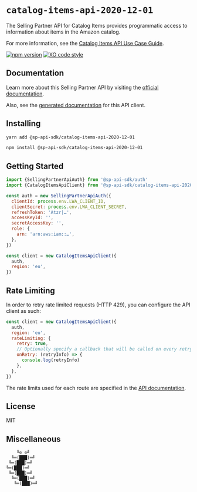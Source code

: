 # `catalog-items-api-2020-12-01`

The Selling Partner API for Catalog Items provides programmatic access to information about items in the Amazon catalog.

For more information, see the [Catalog Items API Use Case Guide](https://github.com/amzn/selling-partner-api-docs/blob/main/guides/en-US/use-case-guides/catalog-items-api-use-case-guide/catalog-items-api-use-case-guide_2020-12-01.md).

[![npm version](https://badgen.net/npm/v/@sp-api-sdk/catalog-items-api-2020-12-01)](https://www.npmjs.com/package/@sp-api-sdk/catalog-items-api-2020-12-01)
[![XO code style](https://badgen.net/badge/code%20style/XO/cyan)](https://github.com/xojs/xo)

## Documentation

Learn more about this Selling Partner API by visiting the [official documentation](https://github.com/amzn/selling-partner-api-docs/tree/main/references/catalog-items-api/catalogItems_2020-12-01.md).

Also, see the [generated documentation](https://bizon.github.io/selling-partner-api-sdk/modules/_sp_api_sdk_catalog_items_api_2020_12_01.html) for this API client.

## Installing

```sh
yarn add @sp-api-sdk/catalog-items-api-2020-12-01
```

```sh
npm install @sp-api-sdk/catalog-items-api-2020-12-01
```

## Getting Started

```javascript
import {SellingPartnerApiAuth} from '@sp-api-sdk/auth'
import {CatalogItemsApiClient} from '@sp-api-sdk/catalog-items-api-2020-12-01'

const auth = new SellingPartnerApiAuth({
  clientId: process.env.LWA_CLIENT_ID,
  clientSecret: process.env.LWA_CLIENT_SECRET,
  refreshToken: 'Atzr|…',
  accessKeyId: '',
  secretAccessKey: '',
  role: {
    arn: 'arn:aws:iam::…',
  },
})

const client = new CatalogItemsApiClient({
  auth,
  region: 'eu',
})
```

## Rate Limiting

In order to retry rate limited requests (HTTP 429), you can configure the API client as such:

```javascript
const client = new CatalogItemsApiClient({
  auth,
  region: 'eu',
  rateLimiting: {
    retry: true,
    // Optionally specify a callback that will be called on every retry.
    onRetry: (retryInfo) => {
      console.log(retryInfo)
    },
  },
})
```

The rate limits used for each route are specified in the [API documentation](https://github.com/amzn/selling-partner-api-docs/tree/main/references/catalog-items-api/catalogItems_2020-12-01.md).

## License

MIT

## Miscellaneous

```
    ╚⊙ ⊙╝
  ╚═(███)═╝
 ╚═(███)═╝
╚═(███)═╝
 ╚═(███)═╝
  ╚═(███)═╝
   ╚═(███)═╝
```
